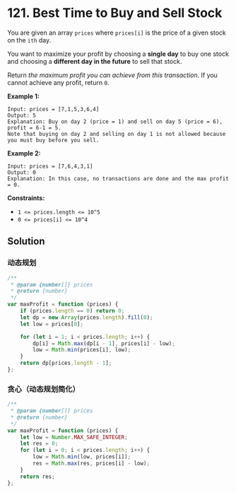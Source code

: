 # 121. Best Time to Buy and Sell Stock

You are given an array `prices` where `prices[i]` is the price of a given stock on the `ith` day.

You want to maximize your profit by choosing a **single day** to buy one stock and choosing a **different day in the future** to sell that stock.

Return _the maximum profit you can achieve from this transaction_. If you cannot achieve any profit, return `0`.

**Example 1:**

```
Input: prices = [7,1,5,3,6,4]
Output: 5
Explanation: Buy on day 2 (price = 1) and sell on day 5 (price = 6), profit = 6-1 = 5.
Note that buying on day 2 and selling on day 1 is not allowed because you must buy before you sell.
```

**Example 2:**

```
Input: prices = [7,6,4,3,1]
Output: 0
Explanation: In this case, no transactions are done and the max profit = 0.
```

**Constraints:**

-   `1 <= prices.length <= 10^5`
-   `0 <= prices[i] <= 10^4`

## Solution

### 动态规划

```javascript
/**
 * @param {number[]} prices
 * @return {number}
 */
var maxProfit = function (prices) {
    if (prices.length == 0) return 0;
    let dp = new Array(prices.length).fill(0);
    let low = prices[0];

    for (let i = 1; i < prices.length; i++) {
        dp[i] = Math.max(dp[i - 1], prices[i] - low);
        low = Math.min(prices[i], low);
    }
    return dp[prices.length - 1];
};
```

### 贪心（动态规划简化）

```javascript
/**
 * @param {number[]} prices
 * @return {number}
 */
var maxProfit = function (prices) {
    let low = Number.MAX_SAFE_INTEGER;
    let res = 0;
    for (let i = 0; i < prices.length; i++) {
        low = Math.min(low, prices[i]);
        res = Math.max(res, prices[i] - low);
    }
    return res;
};
```
